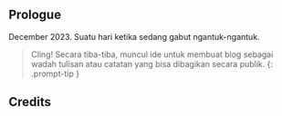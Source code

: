 ## Prologue
December 2023. Suatu hari ketika sedang gabut ngantuk-ngantuk.
> Cling! Secara tiba-tiba, muncul ide untuk membuat blog sebagai wadah tulisan atau catatan yang bisa dibagikan secara publik.
{: .prompt-tip }

## Credits
[Jekyll]: https://github.com/jekyll/jekyll
[chirpy]: https://github.com/cotes2020/jekyll-theme-chirpy/
